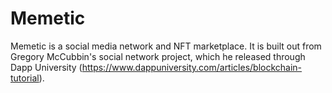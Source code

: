 # Memetic

Memetic is a social media network and NFT marketplace. It is built out from Gregory McCubbin's social network project, which he released through Dapp University 
(https://www.dappuniversity.com/articles/blockchain-tutorial).
